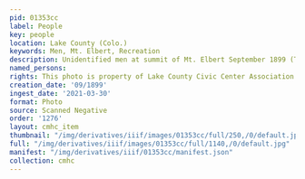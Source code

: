 ```yaml
---
pid: 01353cc
label: People
key: people
location: Lake County (Colo.)
keywords: Men, Mt. Elbert, Recreation
description: Unidentified men at summit of Mt. Elbert September 1899 (Tabor home)
named_persons: 
rights: This photo is property of Lake County Civic Center Association.
creation_date: '09/1899'
ingest_date: '2021-03-30'
format: Photo
source: Scanned Negative
order: '1276'
layout: cmhc_item
thumbnail: "/img/derivatives/iiif/images/01353cc/full/250,/0/default.jpg"
full: "/img/derivatives/iiif/images/01353cc/full/1140,/0/default.jpg"
manifest: "/img/derivatives/iiif/01353cc/manifest.json"
collection: cmhc
---
```

